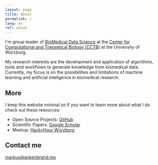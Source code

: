 ```yaml
---
layout: page
title: About
permalink: /
lang: en
ref: about
---
```


I'm group leader of [BioMedical Data Science](https://www.biozentrum.uni-wuerzburg.de/cctb/research/biomedical-data-science/) at the [Center for Computational and Theoretical Biology (CCTB)](https://www.biozentrum.uni-wuerzburg.de/cctb/cctb/) at the University of Würzburg.

My research interests are the development and application of algorithms, tools and workflows to generate knowledge from biomedical data.
Currently, my focus is on the possibilities and limitations of machine learning and artificial inteligence in biomedical research.

## More

I keep this website minimal so if you want to learn more about what I do check out these resources:

* Open Source Projects: [GitHub](https://github.com/iimog)
* Scientific Papers: [Google Scholar](https://scholar.google.de/citations?user=Qroex8UAAAAJ)
* Meetup: [HackyHour Würzburg](http://hackyhour.github.io/Wuerzburg/)

## Contact me

[markus@ankenbrand.me](mailto:markus@ankenbrand.me)
